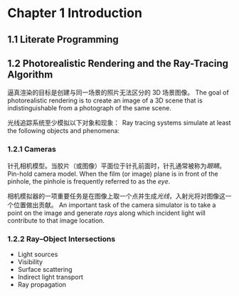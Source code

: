 # Chapter 1 Introduction

## 1.1 Literate Programming

## 1.2 Photorealistic Rendering and the Ray-Tracing Algorithm

逼真渲染的目标是创建与同一场景的照片无法区分的 3D 场景图像。
The goal of photorealistic rendering is to create an image of a 3D scene that is indistinguishable from a photograph of the same scene.

光线追踪系统至少模拟以下对象和现象：
 Ray tracing systems simulate at least the following objects and phenomena:
 
### 1.2.1 Cameras

针孔相机模型。当胶片（或图像）平面位于针孔前面时，针孔通常被称为*眼睛*。
Pin-hold camera model. When the film (or image) plane is in front of the pinhole, the pinhole is frequently referred to as the *eye*.

相机模拟器的一项重要任务是在图像上取一个点并生成*光线*，入射光将对图像这一个位置做出贡献。
An important task of the camera simulator is to take a point on the image and generate *rays* along which incident light will contribute to that image location.

### 1.2.2 Ray–Object Intersections



- Light sources
- Visibility
- Surface scattering
- Indirect light transport
- Ray propagation


